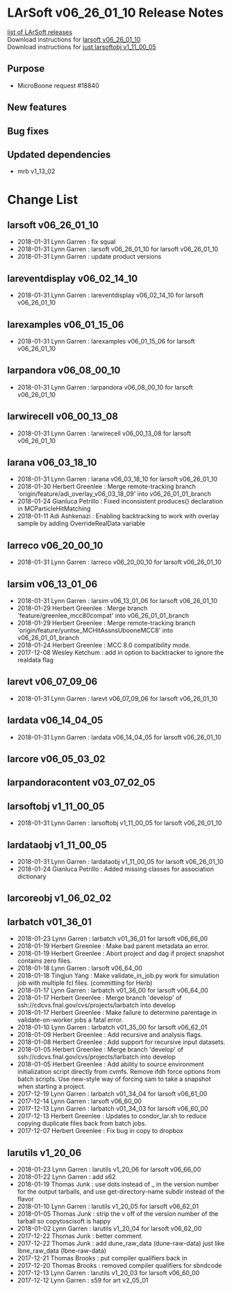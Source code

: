 # LArSoft v06_26_01_10 Release Notes



[list of LArSoft releases](LArSoft_release_list)  
Download instructions for [larsoft v06_26_01_10](https://scisoft.fnal.gov/scisoft/bundles/larsoft/v06_26_01_10/larsoft-v06_26_01_10.html)  
Download instructions for [just larsoftobj v1_11_00_05](https://scisoft.fnal.gov/scisoft/bundles/larsoftobj/v1_11_00_05/larsoftobj-v1_11_00_05.html)

## Purpose

-   MicroBoone request \#18840

## New features

## Bug fixes

## Updated dependencies

-   mrb v1_13_02

# Change List

## larsoft v06_26_01_10

-   2018-01-31 Lynn Garren : fix squal
-   2018-01-31 Lynn Garren : larsoft v06_26_01_10 for larsoft v06_26_01_10
-   2018-01-31 Lynn Garren : update product versions

## lareventdisplay v06_02_14_10

-   2018-01-31 Lynn Garren : lareventdisplay v06_02_14_10 for larsoft v06_26_01_10

## larexamples v06_01_15_06

-   2018-01-31 Lynn Garren : larexamples v06_01_15_06 for larsoft v06_26_01_10

## larpandora v06_08_00_10

-   2018-01-31 Lynn Garren : larpandora v06_08_00_10 for larsoft v06_26_01_10

## larwirecell v06_00_13_08

-   2018-01-31 Lynn Garren : larwirecell v06_00_13_08 for larsoft v06_26_01_10

## larana v06_03_18_10

-   2018-01-31 Lynn Garren : larana v06_03_18_10 for larsoft v06_26_01_10
-   2018-01-30 Herbert Greenlee : Merge remote-tracking branch 'origin/feature/adi_overlay_v06_03_18_09' into v06_26_01_01_branch
-   2018-01-24 Gianluca Petrillo : Fixed inconsistent produces() declaration in MCParticleHitMatching
-   2018-01-11 Adi Ashkenazi : Enabling backtracking to work with overlay sample by adding OverrideRealData variable

## larreco v06_20_00_10

-   2018-01-31 Lynn Garren : larreco v06_20_00_10 for larsoft v06_26_01_10

## larsim v06_13_01_06

-   2018-01-31 Lynn Garren : larsim v06_13_01_06 for larsoft v06_26_01_10
-   2018-01-29 Herbert Greenlee : Merge branch 'feature/greenlee_mcc80compat' into v06_26_01_01_branch
-   2018-01-29 Herbert Greenlee : Merge remote-tracking branch 'origin/feature/yuntse_MCHitAssnsUbooneMCC8' into v06_26_01_01_branch
-   2018-01-24 Herbert Greenlee : MCC 8.0 compatibility mode.
-   2017-12-08 Wesley Ketchum : add in option to backtracker to ignore the realdata flag

## larevt v06_07_09_06

-   2018-01-31 Lynn Garren : larevt v06_07_09_06 for larsoft v06_26_01_10

## lardata v06_14_04_05

-   2018-01-31 Lynn Garren : lardata v06_14_04_05 for larsoft v06_26_01_10

## larcore v06_05_03_02

## larpandoracontent v03_07_02_05

## larsoftobj v1_11_00_05

-   2018-01-31 Lynn Garren : larsoftobj v1_11_00_05 for larsoft v06_26_01_10

## lardataobj v1_11_00_05

-   2018-01-31 Lynn Garren : lardataobj v1_11_00_05 for larsoft v06_26_01_10
-   2018-01-24 Gianluca Petrillo : Added missing classes for association dictionary

## larcoreobj v1_06_02_02

## larbatch v01_36_01

-   2018-01-23 Lynn Garren : larbatch v01_36_01 for larsoft v06_66_00
-   2018-01-19 Herbert Greenlee : Make bad parent metadata an error.
-   2018-01-19 Herbert Greenlee : Abort project and dag if project snapshot contains zero files.
-   2018-01-18 Lynn Garren : larsoft v06_64_00
-   2018-01-18 Tingjun Yang : Make validate_in_job.py work for simulation job with multiple fcl files. (committing for Herb)
-   2018-01-17 Lynn Garren : larbatch v01_36_00 for larsoft v06_64_00
-   2018-01-17 Herbert Greenlee : Merge branch 'develop' of ssh://cdcvs.fnal.gov/cvs/projects/larbatch into develop
-   2018-01-17 Herbert Greenlee : Make failure to determine parentage in validate-on-worker jobs a fatal error.
-   2018-01-10 Lynn Garren : larbatch v01_35_00 for larsoft v06_62_01
-   2018-01-09 Herbert Greenlee : Add recursive and analysis flags.
-   2018-01-08 Herbert Greenlee : Add support for recursive input datasets.
-   2018-01-05 Herbert Greenlee : Merge branch 'develop' of ssh://cdcvs.fnal.gov/cvs/projects/larbatch into develop
-   2018-01-05 Herbert Greenlee : Add ability to source environment initialization script directly from cvmfs. Remove ifdh force options from batch scripts. Use new-style way of forcing sam to take a snapshot when starting a project.
-   2017-12-19 Lynn Garren : larbatch v01_34_04 for larsoft v06_61_00
-   2017-12-14 Lynn Garren : larsoft v06_60_00
-   2017-12-13 Lynn Garren : larbatch v01_34_03 for larsoft v06_60_00
-   2017-12-13 Herbert Greenlee : Updates to condor_lar.sh to reduce copying duplicate files back from batch jobs.
-   2017-12-07 Herbert Greenlee : Fix bug in copy to dropbox

## larutils v1_20_06

-   2018-01-23 Lynn Garren : larutils v1_20_06 for larsoft v06_66_00
-   2018-01-22 Lynn Garren : add s62
-   2018-01-19 Thomas Junk : use dots instead of _ in the version number for the output tarballs, and use get-directory-name subdir instead of the flavor
-   2018-01-10 Lynn Garren : larutils v1_20_05 for larsoft v06_62_01
-   2018-01-05 Thomas Junk : strip the v off of the version number of the tarball so copytoscisoft is happy
-   2018-01-02 Lynn Garren : larutils v1_20_04 for larsoft v06_62_00
-   2017-12-22 Thomas Junk : better comment
-   2017-12-22 Thomas Junk : add dune_raw_data (dune-raw-data) just like lbne_raw_data (lbne-raw-data)
-   2017-12-21 Thomas Brooks : put compiler qualifiers back in
-   2017-12-20 Thomas Brooks : removed compiler qualifiers for sbndcode
-   2017-12-13 Lynn Garren : larutils v1_20_03 for larsoft v06_60_00
-   2017-12-12 Lynn Garren : s59 for art v2_05_01
